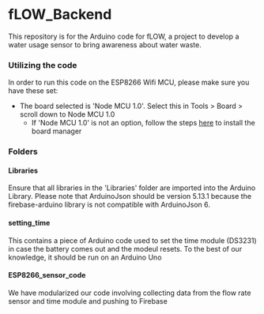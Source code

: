 # fLOW_Backend

This repository is for the Arduino code for fLOW, a project to develop a water usage sensor to bring awareness about water waste.

### Utilizing the code

In order to run this code on the ESP8266 Wifi MCU, please make sure you have these set:
* The board selected is 'Node MCU 1.0'. Select this in Tools > Board > scroll down to Node MCU 1.0
  * If 'Node MCU  1.0' is not an option, follow the steps [here](https://www.instructables.com/id/Esp8266-Firebase-Connection/) to install the board manager
### Folders

#### Libraries

Ensure that all libraries in the 'Libraries' folder are imported into the Arduino Library. 
Please note that ArduinoJson should be version 5.13.1 because the firebase-arduino library is not compatible with ArduinoJson 6.

#### setting_time

This contains a piece of Arduino code used to set the time module (DS3231) in case the battery comes out and the modeul resets.
To the best of our knowledge, it should be run on an Arduino Uno

#### ESP8266_sensor_code

We have modularized our code involving collecting data from the flow rate sensor and time module and pushing to Firebase
